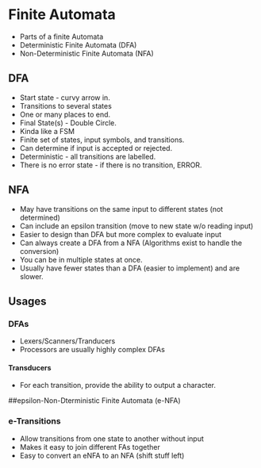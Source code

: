 # Finite Automata
- Parts of a finite Automata
- Deterministic Finite Automata (DFA)
- Non-Deterministic Finite Automata (NFA)

## DFA 
- Start state - curvy arrow in.
- Transitions to several states
- One or many places to end.
- Final State(s) - Double Circle. 
- Kinda like a FSM
- Finite set of states, input symbols, and transitions.
- Can determine if input is accepted or rejected. 
- Deterministic - all transitions are labelled. 
- There is no error state - if there is no transition, ERROR. 

## NFA
- May have transitions on the same input to different states (not determined)
- Can include an epsilon transition (move to new state w/o reading input)
- Easier to design than DFA but more complex to evaluate input
- Can always create a DFA from a NFA (Algorithms exist to handle the conversion)
- You can be in multiple states at once. 
- Usually have fewer states than a DFA (easier to implement) and are slower. 

## Usages
### DFAs
- Lexers/Scanners/Tranducers
- Processors are usually highly complex DFAs

#### Transducers
- For each transition, provide the ability to output a character.

##epsilon-Non-Dterministic Finite Automata (e-NFA)
### e-Transitions
- Allow transitions from one state to another without input
- Makes it easy to join different FAs together
- Easy to convert an eNFA to an NFA (shift stuff left)

